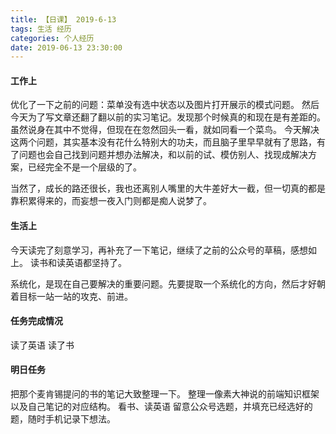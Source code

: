 ```yaml
---
title: 【日课】 2019-6-13
tags: 生活 经历
categories: 个人经历
date: 2019-06-13 23:30:00
---
```


#### 工作上

优化了一下之前的问题：菜单没有选中状态以及图片打开展示的模式问题。
然后今天为了写文章还翻了翻以前的实习笔记。发现那个时候真的和现在是有差距的。
虽然说身在其中不觉得，但现在在忽然回头一看，就如同看一个菜鸟。
今天解决这两个问题，其实基本没有花什么特别大的功夫，而且脑子里早早就有了思路，有了问题也会自己找到问题并想办法解决，和以前的试、模仿别人、找现成解决方案，已经完全不是一个层级的了。

当然了，成长的路还很长，我也还离别人嘴里的大牛差好大一截，但一切真的都是靠积累得来的，而妄想一夜入门则都是痴人说梦了。

#### 生活上

今天读完了刻意学习，再补充了一下笔记，继续了之前的公众号的草稿，感想如上。
读书和读英语都坚持了。

系统化，是现在自己要解决的重要问题。先要提取一个系统化的方向，然后才好朝着目标一站一站的攻克、前进。

#### 任务完成情况

读了英语
读了书

#### 明日任务

把那个麦肯锡提问的书的笔记大致整理一下。
整理一像素大神说的前端知识框架以及自己笔记的对应结构。
看书、读英语
留意公众号选题，并填充已经选好的题，随时手机记录下想法。

